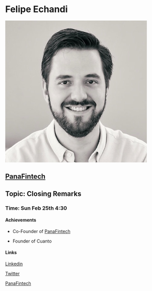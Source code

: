 # Felipe Echandi
  
  
![Felipe Echandi](https://github.com/Alexstang/PanamaGlass-Speakers-list/blob/master/felipee-chandi.jpg)

## [PanaFintech](http://www.panafintech.com/)
 
 
## Topic: Closing Remarks
  
 ### Time: Sun Feb 25th 4:30
  
 #### Achievements
   
   * Co-Founder of [PanaFintech](http://www.panafintech.com/)
  
   * Founder of Cuanto
  
  #### Links 
  
  [Linkedin](https://www.linkedin.com/in/felipeechandi/)
  
  [Twitter](https://twitter.com/felcheck?lang=en)
  
  [PanaFintech](http://www.panafintech.com/)
